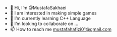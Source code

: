 - 👋 Hi, I’m @MustafaSakhaei
- 👀 I am interested in making simple games
- 🌱 I’m currently learning C++ Language
- 💞️ I’m looking to collaborate on ...
- 📫 How to reach me mustafahafizi01@gmail.com

<!---
MustafaSakhaei/MustafaSakhaei is a ✨ special ✨ repository because its `README.md` (this file) appears on your GitHub profile.
You can click the Preview link to take a look at your changes.
--->
